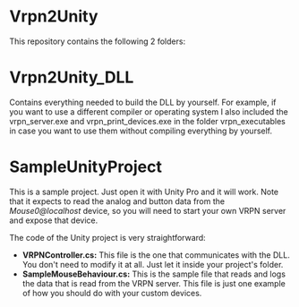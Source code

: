 Vrpn2Unity
==========

This repository contains the following 2 folders:

Vrpn2Unity_DLL
====
Contains everything needed to build the DLL by yourself.
For example, if you want to use a different compiler or operating system
I also included the vrpn_server.exe and vrpn_print_devices.exe in the folder
vrpn_executables in case you want  to use them without compiling everything by yourself.

SampleUnityProject
====
This is a sample project. Just open it with Unity Pro and it will work.
Note that it expects to read the analog and button data from the
*Mouse0@localhost* device, so you will need to start your own
VRPN server and expose that device.

The code of the Unity project is very straightforward:

 * **VRPNController.cs:** This file is the one that communicates with the DLL.
   You don't need to modify it at all. Just let it inside your project's folder.
 * **SampleMouseBehaviour.cs:** This is the sample file that reads and logs
   the data that is read from the VRPN server. This file is just one
   example of how you should do with your custom devices.

